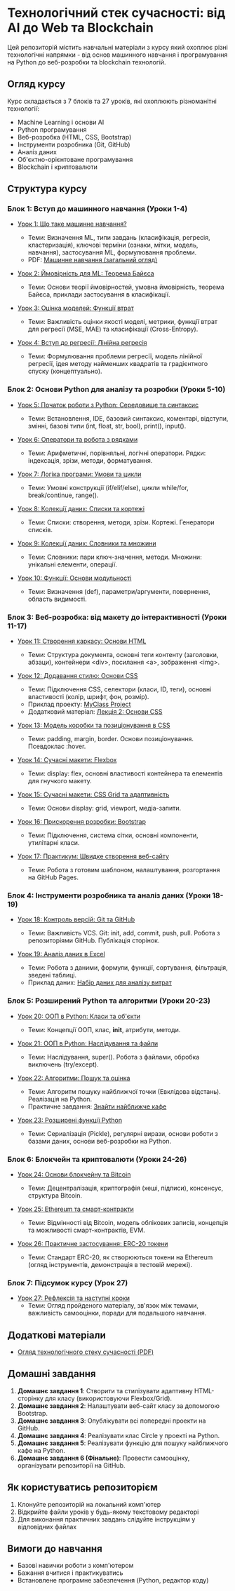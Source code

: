 # Технологічний стек сучасності: від AI до Web та Blockchain

Цей репозиторій містить навчальні матеріали з курсу який охоплює різні технологічні напрямки - від основ машинного навчання і програмування на Python до веб-розробки та blockchain технологій.

## Огляд курсу

Курс складається з 7 блоків та 27 уроків, які охоплюють різноманітні технології:
- Machine Learning і основи AI
- Python програмування
- Веб-розробка (HTML, CSS, Bootstrap)
- Інструменти розробника (Git, GitHub)
- Аналіз даних
- Об'єктно-орієнтоване програмування
- Blockchain і криптовалюти

## Структура курсу

### Блок 1: Вступ до машинного навчання (Уроки 1-4)

- [Урок 1: Що таке машинне навчання?](block-1-Introduction-to-Machine-Learning/lesson-1-Machine-Learning/lesson.md)
  - Теми: Визначення ML, типи завдань (класифікація, регресія, кластеризація), ключові терміни (ознаки, мітки, модель, навчання), застосування ML, формулювання проблеми.
  - PDF: [Машинне навчання (загальний огляд)](block-1-Introduction-to-Machine-Learning/Mashinne-navchannya.pdf)

- [Урок 2: Ймовірність для ML: Теорема Байєса](block-1-Introduction-to-Machine-Learning/lesson-2-Bayes-theorem/lesson.md)
  - Теми: Основи теорії ймовірностей, умовна ймовірність, теорема Байєса, приклади застосування в класифікації.

- [Урок 3: Оцінка моделей: Функції втрат](block-1-Introduction-to-Machine-Learning/lesson-3-loss_functions/lesson.md)
  - Теми: Важливість оцінки якості моделі, метрики, функції втрат для регресії (MSE, MAE) та класифікації (Cross-Entropy).

- [Урок 4: Вступ до регресії: Лінійна регресія](block-1-Introduction-to-Machine-Learning/lesson-4-Introduction-%20to-Regression/lesson.md)
  - Теми: Формулювання проблеми регресії, модель лінійної регресії, ідея методу найменших квадратів та градієнтного спуску (концептуально).

### Блок 2: Основи Python для аналізу та розробки (Уроки 5-10)

- [Урок 5: Початок роботи з Python: Середовище та синтаксис](block-2-Python_Basics_for_Analysis_and_Development/lesson-5%20Environment%20and%20Syntax/lesson.md)
  - Теми: Встановлення, IDE, базовий синтаксис, коментарі, відступи, змінні, базові типи (int, float, str, bool), print(), input().

- [Урок 6: Оператори та робота з рядками](block-2-Python_Basics_for_Analysis_and_Development/lesson-6%20Operators%20and%20Working%20with%20Strings/lesson.md)
  - Теми: Арифметичні, порівняльні, логічні оператори. Рядки: індексація, зрізи, методи, форматування.

- [Урок 7: Логіка програми: Умови та цикли](block-2-Python_Basics_for_Analysis_and_Development/lesson-7/lesson.md)
  - Теми: Умовні конструкції (if/elif/else), цикли while/for, break/continue, range().

- [Урок 8: Колекції даних: Списки та кортежі](block-2-Python_Basics_for_Analysis_and_Development/lesson-8/lesson.md)
  - Теми: Списки: створення, методи, зрізи. Кортежі. Генератори списків.

- [Урок 9: Колекції даних: Словники та множини](block-2-Python_Basics_for_Analysis_and_Development/lesson-9/lesson.md)
  - Теми: Словники: пари ключ-значення, методи. Множини: унікальні елементи, операції.

- [Урок 10: Функції: Основи модульності](block-2-Python_Basics_for_Analysis_and_Development/lesson-10/lesson.md)
  - Теми: Визначення (def), параметри/аргументи, повернення, область видимості.

### Блок 3: Веб-розробка: від макету до інтерактивності (Уроки 11-17)

- [Урок 11: Створення каркасу: Основи HTML](block-3-Web%20Development/lesson-11%20TML%20Basics/lesson.md)
  - Теми: Структура документа, основні теги контенту (заголовки, абзаци), контейнери &lt;div&gt;, посилання &lt;a&gt;, зображення &lt;img&gt;.

- [Урок 12: Додавання стилю: Основи CSS](block-3-Web%20Development/lesson-12%20dding%20Style%20CSS%20Basics/lesson.md)
  - Теми: Підключення CSS, селектори (класи, ID, теги), основні властивості (колір, шрифт, фон, розмір).
  - Приклад проекту: [MyClass Project](block-3-Web%20Development/lesson-12%20dding%20Style%20CSS%20Basics/myclass_project/index.html)
  - Додатковий матеріал: [Лекція 2: Основи CSS](block-3-Web%20Development/lesson-12%20dding%20Style%20CSS%20Basics/lecture2.md)

- [Урок 13: Модель коробки та позиціонування в CSS](block-3-Web%20Development/lesson-13%20Box%20Model%20and%20Positioning%20in%20CSS/lesson.md)
  - Теми: padding, margin, border. Основи позиціонування. Псевдоклас :hover.

- [Урок 14: Сучасні макети: Flexbox](block-3-Web%20Development/lesson-14%20Flexbox/lesson.md)
  - Теми: display: flex, основні властивості контейнера та елементів для гнучкого макету.

- [Урок 15: Сучасні макети: CSS Grid та адаптивність](block-3-Web%20Development/lesson-15%20CSS%20Grid/lesson.md)
  - Теми: Основи display: grid, viewport, медіа-запити.

- [Урок 16: Прискорення розробки: Bootstrap](block-3-Web%20Development/lesson-16%20Bootstrap/lesson.md)
  - Теми: Підключення, система сітки, основні компоненти, утилітарні класи.

- [Урок 17: Практикум: Швидке створення веб-сайту](block-3-Web%20Development/lesson-17%20Rapid%20Website%20Creation/lesson.md)
  - Теми: Робота з готовим шаблоном, налаштування, розгортання на GitHub Pages.

### Блок 4: Інструменти розробника та аналіз даних (Уроки 18-19)

- [Урок 18: Контроль версій: Git та GitHub](block-4%20Developer%20Tools%20and%20Data%20Analytics/lesson-18%20Git%20and%20GitHub/lesson.md)
  - Теми: Важливість VCS. Git: init, add, commit, push, pull. Робота з репозиторіями GitHub. Публікація сторінок.

- [Урок 19: Аналіз даних в Excel](block-4%20Developer%20Tools%20and%20Data%20Analytics/lesson-19%20Data%20Analysis%20in%20Excel%20add%20BigQuery/lesson.md)
  - Теми: Робота з даними, формули, функції, сортування, фільтрація, зведені таблиці.
  - Приклад даних: [Набір даних для аналізу витрат](block-4%20Developer%20Tools%20and%20Data%20Analytics/lesson-19%20Data%20Analysis%20in%20Excel%20add%20BigQuery/expenses_full.csv)

### Блок 5: Розширений Python та алгоритми (Уроки 20-23)

- [Урок 20: ООП в Python: Класи та об'єкти](block-5%20Advanced%20Python%20and%20Algorithms/lesson-20%20Classes%20and%20Objects/lesson.md)
  - Теми: Концепції ООП, клас, __init__, атрибути, методи.

- [Урок 21: ООП в Python: Наслідування та файли](block-5%20Advanced%20Python%20and%20Algorithms/lesson-21%20Inheritance%20and%20Files/lesson.md)
  - Теми: Наслідування, super(). Робота з файлами, обробка виключень (try/except).

- [Урок 22: Алгоритми: Пошук та оцінка](block-5%20Advanced%20Python%20and%20Algorithms/lesson-22%20lgorithms%20Search%20and%20Evaluation/lesson.md)
  - Теми: Алгоритм пошуку найближчої точки (Евклідова відстань). Реалізація на Python.
  - Практичне завдання: [Знайти найближче кафе](block-5%20Advanced%20Python%20and%20Algorithms/lesson-22%20lgorithms%20Search%20and%20Evaluation/exercise5-Find-Nearest-Cafe.md)

- [Урок 23: Розширені функції Python](block-5%20Advanced%20Python%20and%20Algorithms/lesson-23%20Advanced%20Python%20Features/lesson.md)
  - Теми: Сериалізація (Pickle), регулярні вирази, основи роботи з базами даних, основи веб-розробки на Python.

### Блок 6: Блокчейн та криптовалюти (Уроки 24-26)

- [Урок 24: Основи блокчейну та Bitcoin](block-6%20Blockchain%20and%20Cryptocurrencies/lesson-24%20Basics%20of%20Blockchain%20and%20Bitcoin/lesson.md)
  - Теми: Децентралізація, криптографія (хеші, підписи), консенсус, структура Bitcoin.

- [Урок 25: Ethereum та смарт-контракти](block-6%20Blockchain%20and%20Cryptocurrencies/lesson-25%20Ethereum%20and%20Smart%20Contracts/lesson.md)
  - Теми: Відмінності від Bitcoin, модель облікових записів, концепція та можливості смарт-контрактів, EVM.

- [Урок 26: Практичне застосування: ERC-20 токени](block-6%20Blockchain%20and%20Cryptocurrencies/lesson-26%20Practical%20Application%20ERC-20%20Tokens/lesson.md)
  - Теми: Стандарт ERC-20, як створюються токени на Ethereum (огляд інструментів, демонстрація в тестовій мережі).

### Блок 7: Підсумок курсу (Урок 27)

- [Урок 27: Рефлексія та наступні кроки](block-7%20Course%20Summary/lesson-27%20Summury/lesson.md)
  - Теми: Огляд пройденого матеріалу, зв'язок між темами, важливість самооцінки, поради для подальшого навчання.

## Додаткові матеріали

- [Огляд технологічного стеку сучасності (PDF)](Oglyad-Tehnologichnij-Stek-Suchasnosti%20(2).pdf)

## Домашні завдання

1. **Домашнє завдання 1**: Створити та стилізувати адаптивну HTML-сторінку для класу (використовуючи Flexbox/Grid).
2. **Домашнє завдання 2**: Налаштувати веб-сайт класу за допомогою Bootstrap.
3. **Домашнє завдання 3**: Опублікувати всі попередні проекти на GitHub.
4. **Домашнє завдання 4**: Реалізувати клас Circle у проекті на Python.
5. **Домашнє завдання 5**: Реалізувати функцію для пошуку найближчого кафе на Python.
6. **Домашнє завдання 6 (Фінальне)**: Провести самооцінку, організувати репозиторії на GitHub.

## Як користуватись репозиторієм

1. Клонуйте репозиторій на локальний комп'ютер
2. Відкрийте файли уроків у будь-якому текстовому редакторі
3. Для виконання практичних завдань слідуйте інструкціям у відповідних файлах

## Вимоги до навчання

- Базові навички роботи з комп'ютером
- Бажання вчитися і практикуватись
- Встановлене програмне забезпечення (Python, редактор коду)
